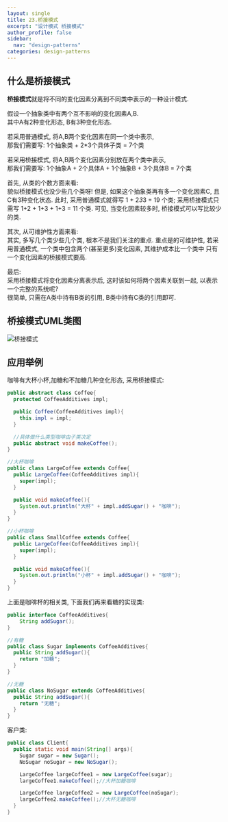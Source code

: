 ```yaml
---
layout: single
title: 23.桥接模式
excerpt: "设计模式 桥接模式"
author_profile: false
sidebar:
  nav: "design-patterns"
categories: design-patterns
---
```


## 什么是桥接模式  
**桥接模式**就是将不同的变化因素分离到不同类中表示的一种设计模式.  


假设一个抽象类中有两个互不影响的变化因素A,B.  
其中A有2种变化形态, B有3种变化形态.  

若采用普通模式, 将A,B两个变化因素在同一个类中表示,  
那我们需要写: 1个抽象类 + 2*3个具体子类 = 7个类  

若采用桥接模式, 将A,B两个变化因素分别放在两个类中表示,  
那我们需要写: 1个抽象A + 2个具体A + 1个抽象B + 3个具体B = 7个类  

首先, 从类的个数方面来看:  
貌似桥接模式也没少些几个类呀! 但是, 如果这个抽象类再有多一个变化因素C,
且C有3种变化状态. 此时, 采用普通模式就得写 1 + 2*3*3 = 19 个类;
采用桥接模式只需写 1+2 + 1+3 + 1+3 = 11 个类. 可见, 当变化因素较多时,
桥接模式可以写比较少的类.

其次, 从可维护性方面来看:  
其实, 多写几个类少些几个类, 根本不是我们关注的重点. 重点是的可维护性,
若采用普通模式, 一个类中包含两个(甚至更多)变化因素, 其维护成本比一个类中
只有一个变化因素的桥接模式要高.  

最后:  
采用桥接模式将变化因素分离表示后, 这时该如何将两个因素关联到一起, 以表示一个完整的系统呢?  
很简单, 只需在A类中持有B类的引用, B类中持有C类的引用即可.  

## 桥接模式UML类图  
![桥接模式](http://oi63pt0qt.bkt.clouddn.com/asdp_chapter24_bridge.png)

## 应用举例  
咖啡有大杯小杯,加糖和不加糖几种变化形态, 采用桥接模式:  

```java
public abstract class Coffee{
  protected CoffeeAdditives impl;

  public Coffee(CoffeeAdditives impl){
    this.impl = impl;
  }

  //具体做什么类型咖啡由子类决定
  public abstract void makeCoffee();
}

//大杯咖啡
public class LargeCoffee extends Coffee{
  public LargeCoffee(CoffeeAdditives impl){
    super(impl);
  }

  public void makeCoffee(){
    System.out.println("大杯" + impl.addSugar() + "咖啡");
  }
}

//小杯咖啡
public class SmallCoffee extends Coffee{
  public LargeCoffee(CoffeeAdditives impl){
    super(impl);
  }

  public void makeCoffee(){
    System.out.println("小杯" + impl.addSugar() + "咖啡");
  }
}
```


上面是咖啡杯的相关类, 下面我们再来看糖的实现类:   

```java
public interface CoffeeAdditives{
    String addSugar();
}

//有糖
public class Sugar implements CoffeeAdditives{
  public String addSugar(){
    return "加糖";
  }
}

//无糖
public class NoSugar extends CoffeeAdditives{
  public String addSugar(){
    return "无糖";
  }
}
```


客户类:

```java
public class Client{
  public static void main(String[] args){
    Sugar sugar = new Sugar();
    NoSugar noSugar = new NoSugar();

    LargeCoffee largeCoffee1 = new LargeCoffee(sugar);
    largeCoffee1.makeCoffee();//大杯加糖咖啡

    LargeCoffee largeCoffee2 = new LargeCoffee(noSugar);
    largeCoffee2.makeCoffee();//大杯无糖咖啡
  }
}
```

